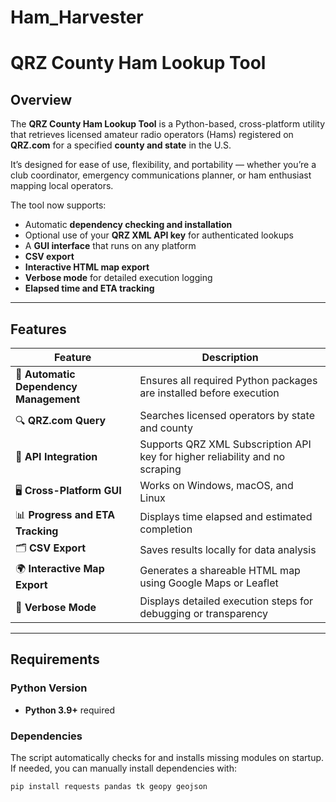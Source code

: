 # Ham_Harvester
# QRZ County Ham Lookup Tool

## Overview

The **QRZ County Ham Lookup Tool** is a Python-based, cross-platform utility that retrieves licensed amateur radio operators (Hams) registered on **QRZ.com** for a specified **county and state** in the U.S.  

It’s designed for ease of use, flexibility, and portability — whether you’re a club coordinator, emergency communications planner, or ham enthusiast mapping local operators.

The tool now supports:
- Automatic **dependency checking and installation**
- Optional use of your **QRZ XML API key** for authenticated lookups
- A **GUI interface** that runs on any platform
- **CSV export**
- **Interactive HTML map export**
- **Verbose mode** for detailed execution logging
- **Elapsed time and ETA tracking**

---

## Features

| Feature | Description |
|----------|--------------|
| 🧰 **Automatic Dependency Management** | Ensures all required Python packages are installed before execution |
| 🔍 **QRZ.com Query** | Searches licensed operators by state and county |
| 🔑 **API Integration** | Supports QRZ XML Subscription API key for higher reliability and no scraping |
| 🖥️ **Cross-Platform GUI** | Works on Windows, macOS, and Linux |
| 📊 **Progress and ETA Tracking** | Displays time elapsed and estimated completion |
| 🗂️ **CSV Export** | Saves results locally for data analysis |
| 🌍 **Interactive Map Export** | Generates a shareable HTML map using Google Maps or Leaflet |
| 🧩 **Verbose Mode** | Displays detailed execution steps for debugging or transparency |

---

## Requirements

### Python Version
- **Python 3.9+** required

### Dependencies
The script automatically checks for and installs missing modules on startup.  
If needed, you can manually install dependencies with:

```bash
pip install requests pandas tk geopy geojson
